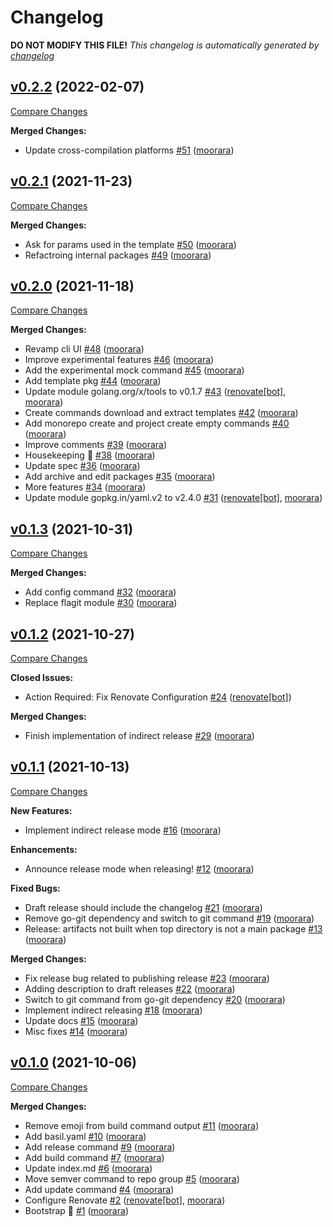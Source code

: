 # Changelog

**DO NOT MODIFY THIS FILE!**
*This changelog is automatically generated by [changelog](https://github.com/gardenbed/changelog)*


## [v0.2.2](https://github.com/gardenbed/basil-cli/tree/v0.2.2) (2022-02-07)

[Compare Changes](https://github.com/gardenbed/basil-cli/compare/v0.2.1...v0.2.2)

**Merged Changes:**

  - Update cross-compilation platforms [#51](https://github.com/gardenbed/basil-cli/pull/51) ([moorara](https://github.com/moorara))


## [v0.2.1](https://github.com/gardenbed/basil-cli/tree/v0.2.1) (2021-11-23)

[Compare Changes](https://github.com/gardenbed/basil-cli/compare/v0.2.0...v0.2.1)

**Merged Changes:**

  - Ask for params used in the template [#50](https://github.com/gardenbed/basil-cli/pull/50) ([moorara](https://github.com/moorara))
  - Refactroing internal packages [#49](https://github.com/gardenbed/basil-cli/pull/49) ([moorara](https://github.com/moorara))


## [v0.2.0](https://github.com/gardenbed/basil-cli/tree/v0.2.0) (2021-11-18)

[Compare Changes](https://github.com/gardenbed/basil-cli/compare/v0.1.3...v0.2.0)

**Merged Changes:**

  - Revamp cli UI [#48](https://github.com/gardenbed/basil-cli/pull/48) ([moorara](https://github.com/moorara))
  - Improve experimental features [#46](https://github.com/gardenbed/basil-cli/pull/46) ([moorara](https://github.com/moorara))
  - Add the experimental mock command [#45](https://github.com/gardenbed/basil-cli/pull/45) ([moorara](https://github.com/moorara))
  - Add template pkg [#44](https://github.com/gardenbed/basil-cli/pull/44) ([moorara](https://github.com/moorara))
  - Update module golang.org/x/tools to v0.1.7 [#43](https://github.com/gardenbed/basil-cli/pull/43) ([renovate[bot]](https://github.com/apps/renovate), [moorara](https://github.com/moorara))
  - Create commands download and extract templates [#42](https://github.com/gardenbed/basil-cli/pull/42) ([moorara](https://github.com/moorara))
  - Add monorepo create and project create empty commands [#40](https://github.com/gardenbed/basil-cli/pull/40) ([moorara](https://github.com/moorara))
  - Improve comments [#39](https://github.com/gardenbed/basil-cli/pull/39) ([moorara](https://github.com/moorara))
  - Housekeeping 🧹 [#38](https://github.com/gardenbed/basil-cli/pull/38) ([moorara](https://github.com/moorara))
  - Update spec [#36](https://github.com/gardenbed/basil-cli/pull/36) ([moorara](https://github.com/moorara))
  - Add archive and edit packages [#35](https://github.com/gardenbed/basil-cli/pull/35) ([moorara](https://github.com/moorara))
  - More features [#34](https://github.com/gardenbed/basil-cli/pull/34) ([moorara](https://github.com/moorara))
  - Update module gopkg.in/yaml.v2 to v2.4.0 [#31](https://github.com/gardenbed/basil-cli/pull/31) ([renovate[bot]](https://github.com/apps/renovate), [moorara](https://github.com/moorara))


## [v0.1.3](https://github.com/gardenbed/basil-cli/tree/v0.1.3) (2021-10-31)

[Compare Changes](https://github.com/gardenbed/basil-cli/compare/v0.1.2...v0.1.3)

**Merged Changes:**

  - Add config command [#32](https://github.com/gardenbed/basil-cli/pull/32) ([moorara](https://github.com/moorara))
  - Replace flagit module [#30](https://github.com/gardenbed/basil-cli/pull/30) ([moorara](https://github.com/moorara))


## [v0.1.2](https://github.com/gardenbed/basil-cli/tree/v0.1.2) (2021-10-27)

[Compare Changes](https://github.com/gardenbed/basil-cli/compare/v0.1.1...v0.1.2)

**Closed Issues:**

  - Action Required: Fix Renovate Configuration [#24](https://github.com/gardenbed/basil-cli/issues/24) ([renovate[bot]](https://github.com/apps/renovate))

**Merged Changes:**

  - Finish implementation of indirect release [#29](https://github.com/gardenbed/basil-cli/pull/29) ([moorara](https://github.com/moorara))


## [v0.1.1](https://github.com/gardenbed/basil-cli/tree/v0.1.1) (2021-10-13)

[Compare Changes](https://github.com/gardenbed/basil-cli/compare/v0.1.0...v0.1.1)

**New Features:**

  - Implement indirect release mode [#16](https://github.com/gardenbed/basil-cli/issues/16) ([moorara](https://github.com/moorara))

**Enhancements:**

  - Announce release mode when releasing! [#12](https://github.com/gardenbed/basil-cli/issues/12) ([moorara](https://github.com/moorara))

**Fixed Bugs:**

  - Draft release should include the changelog [#21](https://github.com/gardenbed/basil-cli/issues/21) ([moorara](https://github.com/moorara))
  - Remove go-git dependency and switch to git command [#19](https://github.com/gardenbed/basil-cli/issues/19) ([moorara](https://github.com/moorara))
  - Release: artifacts not built when top directory is not a main package [#13](https://github.com/gardenbed/basil-cli/issues/13) ([moorara](https://github.com/moorara))

**Merged Changes:**

  - Fix release bug related to publishing release [#23](https://github.com/gardenbed/basil-cli/pull/23) ([moorara](https://github.com/moorara))
  - Adding description to draft releases [#22](https://github.com/gardenbed/basil-cli/pull/22) ([moorara](https://github.com/moorara))
  - Switch to git command from go-git dependency [#20](https://github.com/gardenbed/basil-cli/pull/20) ([moorara](https://github.com/moorara))
  - Implement indirect releasing [#18](https://github.com/gardenbed/basil-cli/pull/18) ([moorara](https://github.com/moorara))
  - Update docs [#15](https://github.com/gardenbed/basil-cli/pull/15) ([moorara](https://github.com/moorara))
  - Misc fixes [#14](https://github.com/gardenbed/basil-cli/pull/14) ([moorara](https://github.com/moorara))


## [v0.1.0](https://github.com/gardenbed/basil-cli/tree/v0.1.0) (2021-10-06)

[Compare Changes](https://github.com/gardenbed/basil-cli/compare/f7f9bdd1173146e4b5adde506d4d96cfc4283a7d...v0.1.0)

**Merged Changes:**

  - Remove emoji from build command output [#11](https://github.com/gardenbed/basil-cli/pull/11) ([moorara](https://github.com/moorara))
  - Add basil.yaml [#10](https://github.com/gardenbed/basil-cli/pull/10) ([moorara](https://github.com/moorara))
  - Add release command [#9](https://github.com/gardenbed/basil-cli/pull/9) ([moorara](https://github.com/moorara))
  - Add build command [#7](https://github.com/gardenbed/basil-cli/pull/7) ([moorara](https://github.com/moorara))
  - Update index.md [#6](https://github.com/gardenbed/basil-cli/pull/6) ([moorara](https://github.com/moorara))
  - Move semver command to repo group [#5](https://github.com/gardenbed/basil-cli/pull/5) ([moorara](https://github.com/moorara))
  - Add update command [#4](https://github.com/gardenbed/basil-cli/pull/4) ([moorara](https://github.com/moorara))
  - Configure Renovate [#2](https://github.com/gardenbed/basil-cli/pull/2) ([renovate[bot]](https://github.com/apps/renovate), [moorara](https://github.com/moorara))
  - Bootstrap 🚀 [#1](https://github.com/gardenbed/basil-cli/pull/1) ([moorara](https://github.com/moorara))


